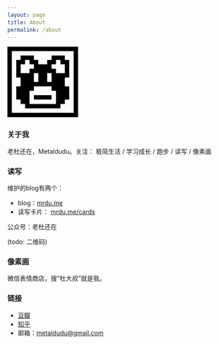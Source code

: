 ```yaml
---
layout: page
title: About
permalink: /about
---
```


![LOGO](/image/logo.jpg)

### 关于我

老杜还在，Metaldudu。关注： 极简生活 / 学习成长 / 跑步 / 读写 / 像素画

### 读写

维护的blog有两个：

- blog：[mrdu.me](http://mrdu.me/)
- 读写卡片： [mrdu.me/cards](http://mrdu.me/cards)

公众号：老杜还在

(todo: 二维码)

### 像素画

微信表情商店，搜“杜大叔”就是我。

### 链接

 * [豆瓣](http://www.douban.com/people/metaldudu/)
 * [知乎](http://www.zhihu.com/people/metaldudu)
 * 邮箱：metaldudu@gmail.com